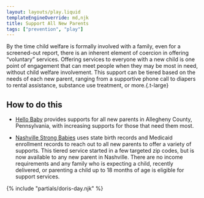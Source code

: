 ```yaml
---
layout: layouts/play.liquid
templateEngineOverride: md,njk
title: Support All New Parents
tags: ["prevention", "play"]
---
```


By the time child welfare is formally involved with a family, even for a screened-out report, there is an inherent element of coercion in offering “voluntary” services. Offering services to everyone with a new child is one point of engagement that can meet people when they may be most in need, without child welfare involvement. This support can be tiered based on the needs of each new parent, ranging from a supportive phone call to diapers to rental assistance, substance use treatment, or more.{.t-large}

## How to do this

* [Hello Baby](https://www.hellobabypgh.org/) provides supports for all new parents in Allegheny County, Pennsylvania, with increasing supports for those that need them most.

* [Nashville Strong Babies](https://www.nashvillestrongbabies.com/) uses state birth records and Medicaid enrollment records to reach out to all new parents to offer a variety of supports. This tiered service started in a few targeted zip codes, but is now available to any new parent in Nashville. There are no income requirements and any family who is expecting a child, recently delivered, or parenting a child up to 18 months of age is eligible for support services.

{% include "partials/doris-day.njk" %}